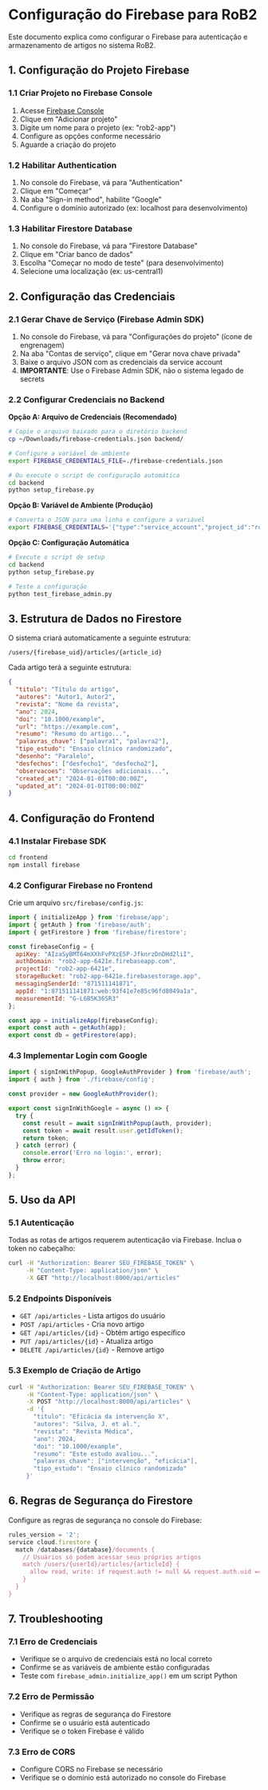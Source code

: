 # Configuração do Firebase para RoB2

Este documento explica como configurar o Firebase para autenticação e armazenamento de artigos no sistema RoB2.

## 1. Configuração do Projeto Firebase

### 1.1 Criar Projeto no Firebase Console
1. Acesse [Firebase Console](https://console.firebase.google.com/)
2. Clique em "Adicionar projeto"
3. Digite um nome para o projeto (ex: "rob2-app")
4. Configure as opções conforme necessário
5. Aguarde a criação do projeto

### 1.2 Habilitar Authentication
1. No console do Firebase, vá para "Authentication"
2. Clique em "Começar"
3. Na aba "Sign-in method", habilite "Google"
4. Configure o domínio autorizado (ex: localhost para desenvolvimento)

### 1.3 Habilitar Firestore Database
1. No console do Firebase, vá para "Firestore Database"
2. Clique em "Criar banco de dados"
3. Escolha "Começar no modo de teste" (para desenvolvimento)
4. Selecione uma localização (ex: us-central1)

## 2. Configuração das Credenciais

### 2.1 Gerar Chave de Serviço (Firebase Admin SDK)
1. No console do Firebase, vá para "Configurações do projeto" (ícone de engrenagem)
2. Na aba "Contas de serviço", clique em "Gerar nova chave privada"
3. Baixe o arquivo JSON com as credenciais da service account
4. **IMPORTANTE**: Use o Firebase Admin SDK, não o sistema legado de secrets

### 2.2 Configurar Credenciais no Backend

**Opção A: Arquivo de Credenciais (Recomendado)**
```bash
# Copie o arquivo baixado para o diretório backend
cp ~/Downloads/firebase-credentials.json backend/

# Configure a variável de ambiente
export FIREBASE_CREDENTIALS_FILE=./firebase-credentials.json

# Ou execute o script de configuração automática
cd backend
python setup_firebase.py
```

**Opção B: Variável de Ambiente (Produção)**
```bash
# Converta o JSON para uma linha e configure a variável
export FIREBASE_CREDENTIALS='{"type":"service_account","project_id":"rob2-app-6421e",...}'
```

**Opção C: Configuração Automática**
```bash
# Execute o script de setup
cd backend
python setup_firebase.py

# Teste a configuração
python test_firebase_admin.py
```

## 3. Estrutura de Dados no Firestore

O sistema criará automaticamente a seguinte estrutura:

```
/users/{firebase_uid}/articles/{article_id}
```

Cada artigo terá a seguinte estrutura:
```json
{
  "titulo": "Título do artigo",
  "autores": "Autor1, Autor2",
  "revista": "Nome da revista",
  "ano": 2024,
  "doi": "10.1000/example",
  "url": "https://example.com",
  "resumo": "Resumo do artigo...",
  "palavras_chave": ["palavra1", "palavra2"],
  "tipo_estudo": "Ensaio clínico randomizado",
  "desenho": "Paralelo",
  "desfechos": ["desfecho1", "desfecho2"],
  "observacoes": "Observações adicionais...",
  "created_at": "2024-01-01T00:00:00Z",
  "updated_at": "2024-01-01T00:00:00Z"
}
```

## 4. Configuração do Frontend

### 4.1 Instalar Firebase SDK
```bash
cd frontend
npm install firebase
```

### 4.2 Configurar Firebase no Frontend
Crie um arquivo `src/firebase/config.js`:

```javascript
import { initializeApp } from 'firebase/app';
import { getAuth } from 'firebase/auth';
import { getFirestore } from 'firebase/firestore';

const firebaseConfig = {
  apiKey: "AIzaSyBMT64mXXhFvPXzE5P-JfknrzDnDHd2liI",
  authDomain: "rob2-app-6421e.firebaseapp.com",
  projectId: "rob2-app-6421e",
  storageBucket: "rob2-app-6421e.firebasestorage.app",
  messagingSenderId: "871511141871",
  appId: "1:871511141871:web:93f41e7e85c96fd8049a1a",
  measurementId: "G-L6B5K36SR3"
};

const app = initializeApp(firebaseConfig);
export const auth = getAuth(app);
export const db = getFirestore(app);
```

### 4.3 Implementar Login com Google
```javascript
import { signInWithPopup, GoogleAuthProvider } from 'firebase/auth';
import { auth } from './firebase/config';

const provider = new GoogleAuthProvider();

export const signInWithGoogle = async () => {
  try {
    const result = await signInWithPopup(auth, provider);
    const token = await result.user.getIdToken();
    return token;
  } catch (error) {
    console.error('Erro no login:', error);
    throw error;
  }
};
```

## 5. Uso da API

### 5.1 Autenticação
Todas as rotas de artigos requerem autenticação via Firebase. Inclua o token no cabeçalho:

```bash
curl -H "Authorization: Bearer SEU_FIREBASE_TOKEN" \
     -H "Content-Type: application/json" \
     -X GET "http://localhost:8000/api/articles"
```

### 5.2 Endpoints Disponíveis

- `GET /api/articles` - Lista artigos do usuário
- `POST /api/articles` - Cria novo artigo
- `GET /api/articles/{id}` - Obtém artigo específico
- `PUT /api/articles/{id}` - Atualiza artigo
- `DELETE /api/articles/{id}` - Remove artigo

### 5.3 Exemplo de Criação de Artigo
```bash
curl -H "Authorization: Bearer SEU_FIREBASE_TOKEN" \
     -H "Content-Type: application/json" \
     -X POST "http://localhost:8000/api/articles" \
     -d '{
       "titulo": "Eficácia da intervenção X",
       "autores": "Silva, J. et al.",
       "revista": "Revista Médica",
       "ano": 2024,
       "doi": "10.1000/example",
       "resumo": "Este estudo avaliou...",
       "palavras_chave": ["intervenção", "eficácia"],
       "tipo_estudo": "Ensaio clínico randomizado"
     }'
```

## 6. Regras de Segurança do Firestore

Configure as regras de segurança no console do Firebase:

```javascript
rules_version = '2';
service cloud.firestore {
  match /databases/{database}/documents {
    // Usuários só podem acessar seus próprios artigos
    match /users/{userId}/articles/{articleId} {
      allow read, write: if request.auth != null && request.auth.uid == userId;
    }
  }
}
```

## 7. Troubleshooting

### 7.1 Erro de Credenciais
- Verifique se o arquivo de credenciais está no local correto
- Confirme se as variáveis de ambiente estão configuradas
- Teste com `firebase_admin.initialize_app()` em um script Python

### 7.2 Erro de Permissão
- Verifique as regras de segurança do Firestore
- Confirme se o usuário está autenticado
- Verifique se o token Firebase é válido

### 7.3 Erro de CORS
- Configure CORS no Firebase se necessário
- Verifique se o domínio está autorizado no console do Firebase
